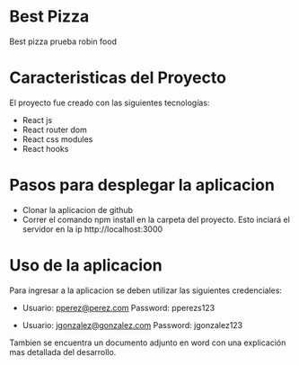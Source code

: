 # Best Pizza
Best pizza prueba robin food

# Caracteristicas del Proyecto
El proyecto fue creado con las siguientes tecnologías:
  - React js
  - React router dom
  - React css modules
  - React hooks
  
# Pasos para desplegar la aplicacion
  - Clonar la aplicacion de github
  - Correr el comando npm install en la carpeta del proyecto. Esto inciará el servidor en la ip http://localhost:3000

# Uso de la aplicacion
Para ingresar a la aplicacion se deben utilizar las siguientes credenciales:
  
  - Usuario: pperez@perez.com 
    Password: pperezs123
    
  - Usuario: jgonzalez@gonzalez.com
    Password: jgonzalez123

Tambien se encuentra un documento adjunto en word con una explicación mas detallada del desarrollo. 
    
